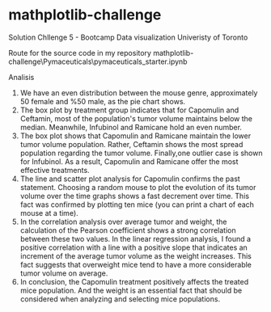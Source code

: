 # mathplotlib-challenge
Solution Chllenge 5 - Bootcamp Data visualization  Univeristy of Toronto

Route for the source code in my repository 
mathplotlib-challenge\Pymaceuticals\pymaceuticals_starter.ipynb

Analisis
1. We have an even distribution between the mouse genre, approximately 50 female and %50 male, as the pie chart shows.
2. The box plot by treatment group indicates that for Capomulin and Ceftamin, most of the population's tumor volume maintains below the median. Meanwhile, Infubinol and Ramicane hold an even number. 
3. The box plot shows that Capomulin and Ramicane maintain the lower tumor volume population. Rather, Ceftamin shows the most spread population regarding  the tumor volume. Finally,one outlier case is shown for Infubinol. As a result, Capomulin and Ramicane offer the most effective treatments. 
4. The line and scatter plot analysis for Capomulin confirms the past statement. Choosing a random mouse to plot the evolution of its tumor volume over the time graphs shows a fast decrement over time. This fact was confirmed by plotting ten mice (you can print a chart of each mouse at a time).
5. In the correlation analysis over average tumor and weight, the calculation of the Pearson coefficient shows a strong correlation between these two values. In the linear regression analysis, I found a positive correlation with a line with a positive slope that indicates an increment of the average tumor volume as the weight increases. This fact suggests that overweight mice tend to have a more considerable tumor volume on average.
6. In conclusion, the Capomulin treatment positively affects the treated mice population. And the weight is an essential fact that should be considered when analyzing and selecting mice populations. 